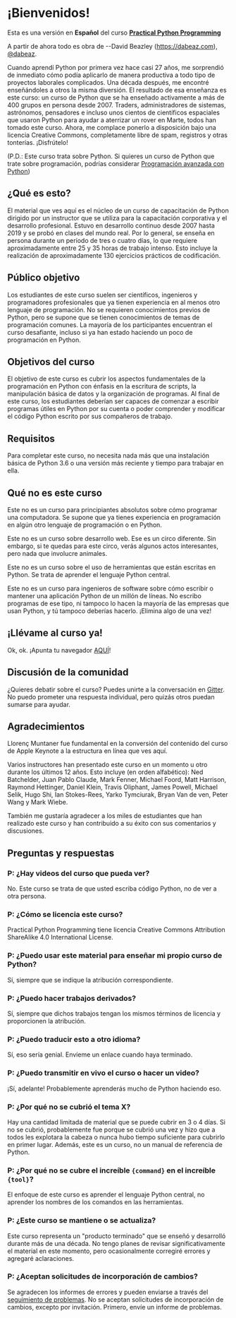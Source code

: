 # ¡Bienvenidos!

Esta es una versión en **Español** del curso [**Practical Python
Programming**](https://dabeaz-course.github.io/practical-python/)

A partir de ahora todo es obra de --David Beazley
(<https://dabeaz.com>), [\@dabeaz](https://mastodon.social/@dabeaz).

Cuando aprendí Python por primera vez hace casi 27 años, me sorprendió
de inmediato cómo podía aplicarlo de manera productiva a todo tipo de
proyectos laborales complicados. Una década después, me encontré
enseñándoles a otros la misma diversión. El resultado de esa enseñanza
es este curso: un curso de Python que se ha enseñado activamente a más
de 400 grupos en persona desde 2007. Traders, administradores de
sistemas, astrónomos, pensadores e incluso unos cientos de científicos
espaciales que usaron Python para ayudar a aterrizar un rover en Marte,
todos han tomado este curso. Ahora, me complace ponerlo a disposición
bajo una licencia Creative Commons, completamente libre de spam,
registros y otras tonterías. ¡Disfrútelo!

(P.D.: Este curso trata sobre Python. Si quieres un curso de Python que
trate sobre programación, podrías considerar [Programación avanzada con
Python](https://www.dabeaz.com/advprog.html))

## ¿Qué es esto?

El material que ves aquí es el núcleo de un curso de capacitación de
Python dirigido por un instructor que se utiliza para la capacitación
corporativa y el desarrollo profesional. Estuvo en desarrollo continuo
desde 2007 hasta 2019 y se probó en clases del mundo real. Por lo
general, se enseña en persona durante un período de tres o cuatro días,
lo que requiere aproximadamente entre 25 y 35 horas de trabajo intenso.
Esto incluye la realización de aproximadamente 130 ejercicios prácticos
de codificación.

## Público objetivo

Los estudiantes de este curso suelen ser científicos, ingenieros y
programadores profesionales que ya tienen experiencia en al menos otro
lenguaje de programación. No se requieren conocimientos previos de
Python, pero se supone que se tienen conocimientos de temas de
programación comunes. La mayoría de los participantes encuentran el
curso desafiante, incluso si ya han estado haciendo un poco de
programación en Python.

## Objetivos del curso

El objetivo de este curso es cubrir los aspectos fundamentales de la
programación en Python con énfasis en la escritura de scripts, la
manipulación básica de datos y la organización de programas. Al final de
este curso, los estudiantes deberían ser capaces de comenzar a escribir
programas útiles en Python por su cuenta o poder comprender y modificar
el código Python escrito por sus compañeros de trabajo.

## Requisitos

Para completar este curso, no necesita nada más que una instalación
básica de Python 3.6 o una versión más reciente y tiempo para trabajar
en ella.

## Qué no es este curso

Este no es un curso para principiantes absolutos sobre cómo programar
una computadora. Se supone que ya tienes experiencia en programación en
algún otro lenguaje de programación o en Python.

Este no es un curso sobre desarrollo web. Ese es un circo diferente. Sin
embargo, si te quedas para este circo, verás algunos actos interesantes,
pero nada que involucre animales.

Este no es un curso sobre el uso de herramientas que están escritas en
Python. Se trata de aprender el lenguaje Python central.

Este no es un curso para ingenieros de software sobre cómo escribir o
mantener una aplicación Python de un millón de líneas. No escribo
programas de ese tipo, ni tampoco lo hacen la mayoría de las empresas
que usan Python, y tú tampoco deberías hacerlo. ¡Elimina algo de una
vez!

## ¡Llévame al curso ya!

Ok, ok. ¡Apunta tu navegador [AQUÍ](Contents.html)!

## Discusión de la comunidad

¿Quieres debatir sobre el curso? Puedes unirte a la conversación en
[Gitter](https://gitter.im/dabeaz-course/practical-python). No puedo
prometer una respuesta individual, pero quizás otros puedan sumarse para
ayudar.

## Agradecimientos

Llorenç Muntaner fue fundamental en la conversión del contenido del
curso de Apple Keynote a la estructura en línea que ves aquí.

Varios instructores han presentado este curso en un momento u otro
durante los últimos 12 años. Esto incluye (en orden alfabético): Ned
Batchelder, Juan Pablo Claude, Mark Fenner, Michael Foord, Matt
Harrison, Raymond Hettinger, Daniel Klein, Travis Oliphant, James
Powell, Michael Selik, Hugo Shi, Ian Stokes-Rees, Yarko Tymciurak, Bryan
Van de ven, Peter Wang y Mark Wiebe.

También me gustaría agradecer a los miles de estudiantes que han
realizado este curso y han contribuido a su éxito con sus comentarios y
discusiones.

## Preguntas y respuestas

### P: ¿Hay videos del curso que pueda ver?

No. Este curso se trata de que usted escriba código Python, no de ver a
otra persona.

### P: ¿Cómo se licencia este curso?

Practical Python Programming tiene licencia Creative Commons Attribution
ShareAlike 4.0 International License.

### P: ¿Puedo usar este material para enseñar mi propio curso de Python?

Sí, siempre que se indique la atribución correspondiente.

### P: ¿Puedo hacer trabajos derivados?

Sí, siempre que dichos trabajos tengan los mismos términos de licencia y
proporcionen la atribución.

### P: ¿Puedo traducir esto a otro idioma?

Sí, eso sería genial. Envíeme un enlace cuando haya terminado.

### P: ¿Puedo transmitir en vivo el curso o hacer un video?

¡Sí, adelante! Probablemente aprenderás mucho de Python haciendo eso.

### P: ¿Por qué no se cubrió el tema X?

Hay una cantidad limitada de material que se puede cubrir en 3 o 4 días.
Si no se cubrió, probablemente fue porque se cubrió una vez y hizo que a
todos les explotara la cabeza o nunca hubo tiempo suficiente para
cubrirlo en primer lugar. Además, este es un curso, no un manual de
referencia de Python.

### P: ¿Por qué no se cubre el increíble `{command}` en el increíble `{tool}`?

El enfoque de este curso es aprender el lenguaje Python central, no
aprender los nombres de los comandos en las herramientas.

### P: ¿Este curso se mantiene o se actualiza?

Este curso representa un "producto terminado" que se enseñó y desarrolló
durante más de una década. No tengo planes de revisar significativamente
el material en este momento, pero ocasionalmente corregiré errores y
agregaré aclaraciones.

### P: ¿Aceptan solicitudes de incorporación de cambios?

Se agradecen los informes de errores y pueden enviarse a través del
[seguimiento de
problemas](https://github.com/dabeaz-course/practical-python/issues). No
se aceptan solicitudes de incorporación de cambios, excepto por
invitación. Primero, envíe un informe de problemas.

